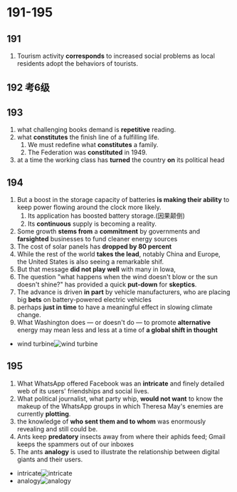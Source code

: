 # 191-195

## 191

1. Tourism activity **corresponds** to increased social problems as local residents adopt the behaviors of tourists.

## 192 考6级

## 193

1. what challenging books demand is **repetitive** reading.
2. what **constitutes** the finish line of a fulfilling life.
   1. We must redefine what **constitutes** a family.
   2. The Federation was **constituted** in 1949.
3. at a time the working class has **turned** the country **on** its political head

## 194

1. But a boost in the storage capacity of batteries **is making their ability** to keep power flowing around the clock more likely.
   1. Its application has boosted battery storage.(因果颠倒)
   2. Its **continuous** supply is becoming a reality.
2. Some growth **stems from** a **commitment** by governments and **farsighted** businesses to fund cleaner energy sources
3. The cost of solar panels has **dropped by 80 percent**
4. While the rest of the world **takes the lead**, notably China and Europe, the United States is also seeing a remarkable shif.
5. But that message **did not play well** with many in Iowa,
6. The question "what happens when the wind doesn't blow or the sun doesn't shine?" has provided a quick **put-down** for **skeptics**.
7. The advance is driven **in part** by vehicle manufacturers, who are placing big **bets** on battery-powered electric vehicles
8. perhaps **just in time** to have a meaningful effect in slowing climate change.
9. What Washington does — or doesn't do — to promote **alternative** energy may mean less and less at a time of **a global shift in thought**

- wind turbine![wind turbine](https://cdn.britannica.com/75/114975-050-E61977EE/Wind-turbines-Tehachapi-Calif.jpg)

## 195

1. What WhatsApp offered Facebook was an **intricate** and finely detailed web of its users' friendships and social lives.
2. What political journalist, what party whip, **would not want** to know the makeup of the WhatsApp groups in which Theresa May's enemies are currently **plotting**.
3. the knowledge of **who sent them and to whom** was enormously revealing and still could be.
4. Ants keep **predatory** insects away from where their aphids feed; Gmail keeps the spammers out of our inboxes
5. The ants **analogy** is used to illustrate the relationship between digital giants and their users.

- intricate![intricate](https://mymodernmet.com/wp/wp-content/uploads/2021/08/richard-berner-people-drawings-6.jpg)
- analogy![analogy](https://assets.ltkcontent.com/images/11687/analogy-metaphor-simile_7abbbb2796.jpg)
